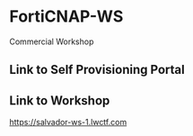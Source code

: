# FortiCNAP-WS
Commercial Workshop

## Link to Self Provisioning Portal

## Link to Workshop
https://salvador-ws-1.lwctf.com
